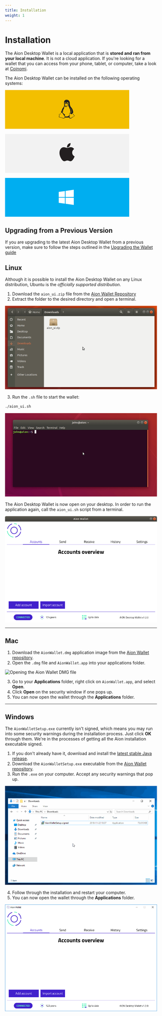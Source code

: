 ```yaml
---
title: Installation
weight: 1
---
```


# Installation

The Aion Desktop Wallet is a local application that is **stored and ran from your local machine**. It is not a cloud application. If you're looking for a wallet that you can access from your phone, tablet, or computer, take a look at [Coinomi](https://www.coinomi.com/en/).

The Aion Desktop Wallet can be installed on the following operating systems:

![Linux Logo](/tokens/aion-desktop-wallet/images/linux-icon.png)

![Apple Logo](/tokens/aion-desktop-wallet/images/apple-icon.png)

![Windows Logo](/tokens/aion-desktop-wallet/images/windows-icon.png)

## Upgrading from a Previous Version

If you are upgrading to the latest Aion Desktop Wallet from a previous version, make sure to follow the steps outlined in the [Upgrading the Wallet guide](https://docs.aion.network/docs/updating-the-wallet)

## Linux

Although it is possible to install the Aion Desktop Wallet on any Linux distribution, Ubuntu is the _officially supported distribution_.

1. Download the `aion_ui.zip` file from the [Aion Wallet Repository](https://github.com/aionnetwork/Desktop-Wallet/releases/)
2. Extract the folder to the desired directory and open a terminal.

![Unzip and opne a terminal](images/ubuntu-unzip-and-open-terminal.gif)

3. Run the `.sh` file to start the wallet:

```bash
./aion_ui.sh
```

![Run the Aion App](images/ubuntu-run-app.gif)

The Aion Desktop Wallet is now open on your desktop. In order to run the application again, call the `aion_ui.sh` script from a terminal.

![Aion Desktop Wallet in Ubuntu](images/ubuntu-aion-wallet.png)

---

## Mac

1. Download the `AionWallet.dmg` application image from the [Aion Wallet repository](https://github.com/aionnetwork/Desktop-Wallet/releases/).
2. Open the `.dmg` file and `AionWallet.app` into your applications folder.

![Opening the Aion Wallet DMG file](https://files.readme.io/f0e1967-open_dmg.gif)

3. Go to your **Applications** folder, right click on `AionWallet.app`, and select **Open**.
4. Click **Open** on the security window if one pops up.
5. You can now open the wallet through the **Applications** folder.

---

## Windows

The `AionWalletSetup.exe` currently isn't signed, which means you may run into some security warnings during the installation process. Just click **OK** through them. We're in the processes of getting all the Aion installation executable signed.

1. If you don't already have it, download and install the [latest stable Java release](https://java.com/en/download/manual.jsp).
2. Download the `AionWalletSetup.exe` executable from the [Aion Wallet repository](https://github.com/aionnetwork/Desktop-Wallet/releases).
3. Run the `.exe` on your computer. Accept any security warnings that pop up.

![Install the Aion Desktop Wallet](images/windows-install-aion-wallet.gif)

4. Follow through the installation and restart your computer.
5. You can now open the wallet through the **Applications** folder.

![Aion Desktop Wallet on Windows](images/windows-aion-wallet.png)